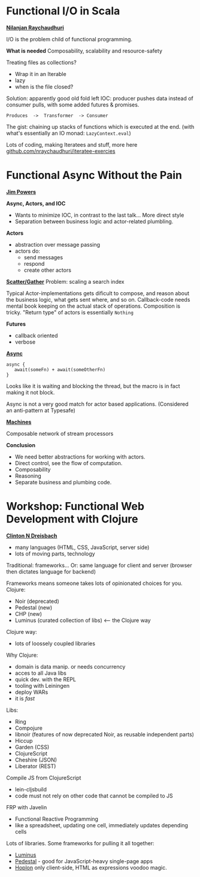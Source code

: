Functional I/O in Scala
===============================
**[Nilanjan Raychaudhuri](http://twitter.com/nraychaudhuri)**

I/O is the problem child of functional programming.

**What is needed**
Composability, scalability and resource-safety


Treating files as collections?
- Wrap it in an Iterable
- lazy
- when is the file closed?



Solution: apparently good old fold left
IOC: producer pushes data instead of consumer pulls, with some added futures & promises.

```Produces  ->  Transformer  -> Consumer```

The gist: chaining up stacks of functions which is executed at the end. (with what's essentially an IO monad: ```LazyContext.eval```)

Lots of coding, making Iteratees and stuff, more here [github.com/nraychaudhuri/iteratee-exercies](https://github.com/nraychaudhuri/iteratee-exercies)







Functional Async Without the Pain
====================================
**[Jim Powers](http://twitter.com/corruptmemory)**

**Async, Actors, and IOC**

- Wants to minimize IOC, in contrast to the last talk... More direct style
- Separation between business logic and actor-related plumbling.

**Actors**
- abstraction over message passing
- actors do:
  - send messages
  - respond 
  - create other actors


**[Scatter/Gather](http://www.enterpriseintegrationpatterns.com/BroadcastAggregate.html)**
Problem: scaling a search index

Typical Actor-implementations gets dificult to compose, and reason about the business logic, what gets sent where, and so on.
Callback-code needs mental book keeping on the actual stack of operations.
Composition is tricky. "Return type" of actors is essentially ```Nothing```


**Futures**
- callback oriented
- verbose


**[Async](https://github.com/scala/async)**

```
async {
   await(someFn) + await(someOtherFn) 
}
```

Looks like it is waiting and blocking the thread, but the macro is in fact making it not block.

Async is not a very good match for actor based applications. (Considered an anti-pattern at Typesafe)


**[Machines](https://github.com/runarorama/scala-machines)**

Composable network of stream processors



**Conclusion**

- We need better abstractions for working with actors.
- Direct control, see the flow of computation.
- Composability
- Reasoning
- Separate business and plumbing code.















Workshop: Functional Web Development with Clojure
===========================================
**[Clinton N Dreisbach](http://twitter.com/cndreisbach)**

- many languages (HTML, CSS, JavaScript, server side)
- lots of moving parts, technology

Traditional: frameworks...
Or: same language for client and server (browser then dictates language for backend)

Frameworks means someone takes lots of opinionated choices for you.
Clojure:
- Noir (deprecated)
- Pedestal (new)
- CHP (new)
- Luminus (curated collection of libs) <-- the Clojure way

Clojure way:
- lots of loossely coupled libraries

Why Clojure:
- domain is data manip. or needs concurrency
- acces to all Java libs
- quick dev. with the REPL
- tooling with Leiningen
- deploy WARs
- it is _fast_

Libs:
- Ring
- Compojure
- libnoir (features of now deprecated Noir, as reusable independent parts)
- Hiccup
- Garden (CSS)
- ClojureScript
- Cheshire (JSON)
- Liberator (REST)


Compile JS from ClojureScript
- lein-cljsbuild
- code must not rely on other code that cannot be compiled to JS


FRP with Javelin
- Functional Reactive Programming
- like a spreadsheet, updating one cell, immediately updates depending cells


Lots of libraries. Some frameworks for pulling it all together:
- [Luminus](http://luminusweb.net)
- [Pedestal](http://pedestal.io) - good for JavaScript-heavy single-page apps
- [Hoplon](https://github.com/tailrecursion/hoplon) only client-side, HTML as expressions voodoo magic.





